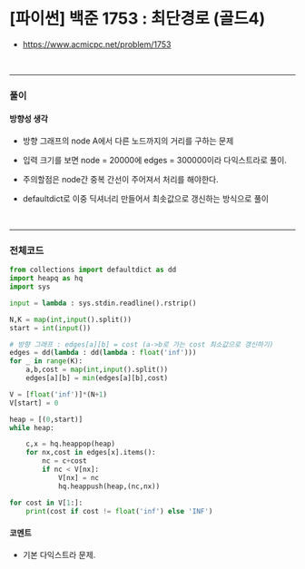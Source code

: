 # **\[파이썬\] 백준 1753 : 최단경로 (골드4)**
* https://www.acmicpc.net/problem/1753
<br>


---

### **풀이**

#### **방향성 생각**
* 방향 그래프의 node A에서 다른 노드까지의 거리를 구하는 문제

* 입력 크기를 보면 node = 20000에 edges = 300000이라  다익스트라로 풀이.

* 주의할점은 node간 중복 간선이 주어져서 처리를 해야한다.

* defaultdict로 이중 딕셔너리 만들어서 최솟값으로 갱신하는 방식으로 풀이

<br>

---

### **전체코드**
```python
from collections import defaultdict as dd
import heapq as hq
import sys

input = lambda : sys.stdin.readline().rstrip()

N,K = map(int,input().split())
start = int(input())

# 방향 그래프 : edges[a][b] = cost (a->b로 가는 cost 최소값으로 갱신하기)
edges = dd(lambda : dd(lambda : float('inf')))
for _ in range(K):
    a,b,cost = map(int,input().split())
    edges[a][b] = min(edges[a][b],cost)

V = [float('inf')]*(N+1)
V[start] = 0

heap = [(0,start)]
while heap:

    c,x = hq.heappop(heap)
    for nx,cost in edges[x].items():
        nc = c+cost
        if nc < V[nx]:
            V[nx] = nc
            hq.heappush(heap,(nc,nx))

for cost in V[1:]:
    print(cost if cost != float('inf') else 'INF')
```

#### **코멘트**

* 기본 다익스트라 문제.